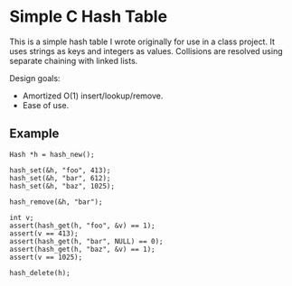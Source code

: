 Simple C Hash Table
===================

This is a simple hash table I wrote originally for use in a class project. It
uses strings as keys and integers as values. Collisions are resolved using
separate chaining with linked lists.

Design goals:

- Amortized O(1) insert/lookup/remove.
- Ease of use.

Example
-------

    Hash *h = hash_new();

    hash_set(&h, "foo", 413);
    hash_set(&h, "bar", 612);
    hash_set(&h, "baz", 1025);

    hash_remove(&h, "bar");

    int v;
    assert(hash_get(h, "foo", &v) == 1);
    assert(v == 413);
    assert(hash_get(h, "bar", NULL) == 0);
    assert(hash_get(h, "baz", &v) == 1);
    assert(v == 1025);

    hash_delete(h);
